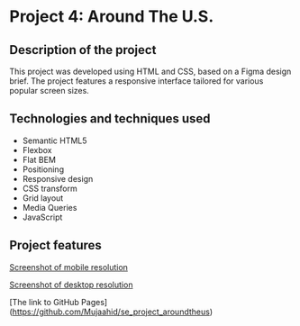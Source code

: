 # Project 4: Around The U.S.

## Description of the project

This project was developed using HTML and CSS, based on a Figma design brief. The project features a responsive interface tailored for various popular screen sizes.

## Technologies and techniques used

- Semantic HTML5
- Flexbox
- Flat BEM
- Positioning
- Responsive design
- CSS transform
- Grid layout
- Media Queries
- JavaScript

## Project features

[Screenshot of mobile resolution](./images/MobileScreenshot.png)

[Screenshot of desktop resolution](./images/DesktopScreenshot.png)

[The link to GitHub Pages] (https://github.com/Mujaahid/se_project_aroundtheus)